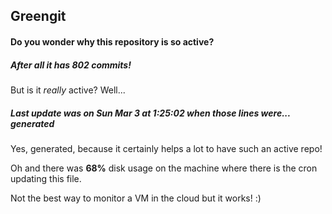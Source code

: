 ## Greengit

#### Do you wonder why this repository is so active?

##### After all it has 802 commits!

But is it *really* active? Well...

##### Last update was on Sun Mar 3 at 1:25:02 when those lines were... generated

Yes, generated, because it certainly helps a lot to have such an active repo!

Oh and there was **68%** disk usage on the machine
where there is the cron updating this file.

Not the best way to monitor a VM in the cloud but it works! :)
